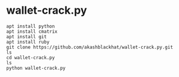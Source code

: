 # wallet-crack.py
    apt install python
    apt install cmatrix
    apt install git
    apt install ruby
    git clone https://github.com/akashblackhat/wallet-crack.py.git
    ls
    cd wallet-crack.py
    ls
    python wallet-crack.py

